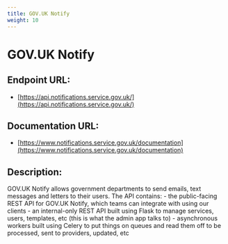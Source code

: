 ```yaml
---
title: GOV.UK Notify
weight: 10
---
```


# GOV.UK Notify

## Endpoint URL:
 - [https://api.notifications.service.gov.uk/](https://api.notifications.service.gov.uk/)

## Documentation URL:
 - [https://www.notifications.service.gov.uk/documentation](https://www.notifications.service.gov.uk/documentation)

## Description:
GOV.UK Notify allows government departments to send emails, text messages and letters to their users. The API contains: - the public-facing REST API for GOV.UK Notify, which teams can integrate with using our clients - an internal-only REST API built using Flask to manage services, users, templates, etc (this is what the admin app talks to) - asynchronous workers built using Celery to put things on queues and read them off to be processed, sent to providers, updated, etc


